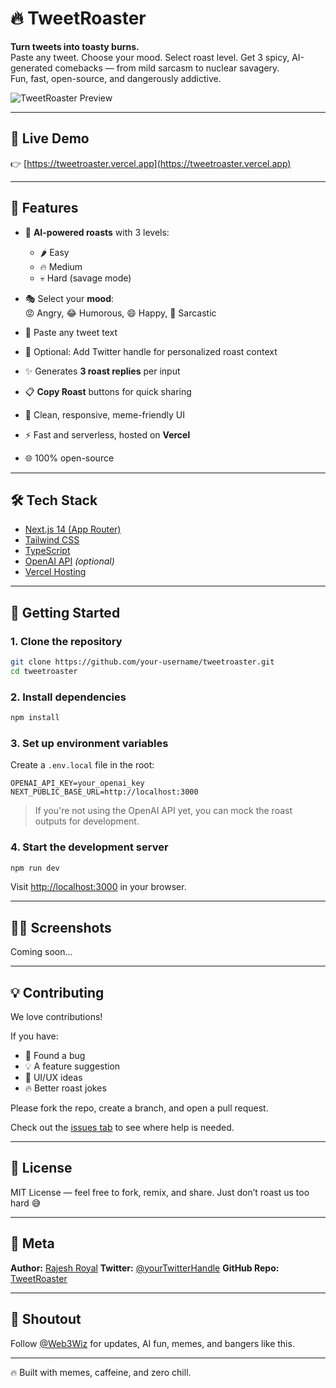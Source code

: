 # 🔥 TweetRoaster

**Turn tweets into toasty burns.**  
Paste any tweet. Choose your mood. Select roast level. Get 3 spicy, AI-generated comebacks — from mild sarcasm to nuclear savagery.  
Fun, fast, open-source, and dangerously addictive.

![TweetRoaster Preview](https://tweetroaster.vercel.app/og-image.png)

---

## 🚀 Live Demo

👉 [https://tweetroaster.vercel.app](https://tweetroaster.vercel.app)

---

## 🎯 Features

- 🧠 **AI-powered roasts** with 3 levels:
  - 🌶️ Easy  
  - 🔥 Medium  
  - 💀 Hard (savage mode)

- 🎭 Select your **mood**:  
  😡 Angry, 😂 Humorous, 😄 Happy, 🧐 Sarcastic

- 📝 Paste any tweet text  
- 👤 Optional: Add Twitter handle for personalized roast context  
- ✨ Generates **3 roast replies** per input  
- 📋 **Copy Roast** buttons for quick sharing  
- 💅 Clean, responsive, meme-friendly UI  
- ⚡ Fast and serverless, hosted on **Vercel**  
- 🌐 100% open-source

---

## 🛠️ Tech Stack

- [Next.js 14 (App Router)](https://nextjs.org/)
- [Tailwind CSS](https://tailwindcss.com/)
- [TypeScript](https://www.typescriptlang.org/)
- [OpenAI API](https://platform.openai.com/) *(optional)*
- [Vercel Hosting](https://vercel.com/)

---

## 🧪 Getting Started

### 1. Clone the repository

```bash
git clone https://github.com/your-username/tweetroaster.git
cd tweetroaster
````

### 2. Install dependencies

```bash
npm install
```

### 3. Set up environment variables

Create a `.env.local` file in the root:

```env
OPENAI_API_KEY=your_openai_key
NEXT_PUBLIC_BASE_URL=http://localhost:3000
```

> If you're not using the OpenAI API yet, you can mock the roast outputs for development.

### 4. Start the development server

```bash
npm run dev
```

Visit [http://localhost:3000](http://localhost:3000) in your browser.

---

## 🧑‍🎨 Screenshots

Coming soon...

---

## 💡 Contributing

We love contributions!

If you have:

* 🐛 Found a bug
* 💡 A feature suggestion
* 🎨 UI/UX ideas
* 🔥 Better roast jokes

Please fork the repo, create a branch, and open a pull request.

Check out the [issues tab](https://github.com/your-username/tweetroaster/issues) to see where help is needed.

---

## 📄 License

MIT License — feel free to fork, remix, and share. Just don’t roast us too hard 😅

---

## 🧠 Meta

**Author:** [Rajesh Royal](https://github.com/Rajesh-Royal)
**Twitter:** [@yourTwitterHandle](https://twitter.com/rajesh_896)
**GitHub Repo:** [TweetRoaster](https://github.com/rajesh-royal/tweet-roaster)

---

## 📢 Shoutout

Follow [@Web3Wiz](https://twitter.com/rajesh_896) for updates, AI fun, memes, and bangers like this.

---

🔥 Built with memes, caffeine, and zero chill.

